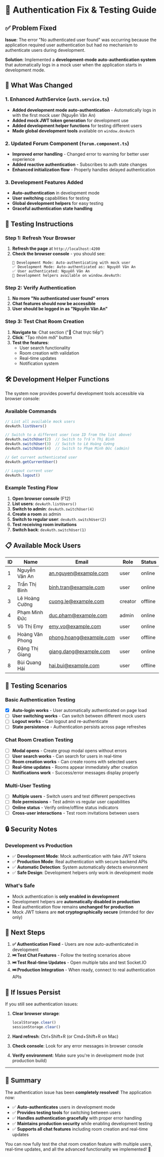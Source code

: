# 🔐 Authentication Fix & Testing Guide

## ✅ Problem Fixed

**Issue**: The error "No authenticated user found" was occurring because the application required user authentication but had no mechanism to authenticate users during development.

**Solution**: Implemented a **development-mode auto-authentication system** that automatically logs in a mock user when the application starts in development mode.

## 🔧 What Was Changed

### 1. Enhanced AuthService (`auth.service.ts`)
- **Added development mode auto-authentication** - Automatically logs in with the first mock user (Nguyễn Văn An)
- **Added mock JWT token generation** for development use
- **Added development helper functions** for testing different users
- **Made global development tools** available on `window.devAuth`

### 2. Updated Forum Component (`forum.component.ts`)
- **Improved error handling** - Changed error to warning for better user experience
- **Added reactive authentication** - Subscribes to auth state changes
- **Enhanced initialization flow** - Properly handles delayed authentication

### 3. Development Features Added
- **Auto-authentication** in development mode
- **User switching** capabilities for testing
- **Global development helpers** for easy testing
- **Graceful authentication state handling**

## 🧪 Testing Instructions

### Step 1: Refresh Your Browser
1. **Refresh the page** at `http://localhost:4200`
2. **Check the browser console** - you should see:
   ```
   🔧 Development Mode: Auto-authenticating with mock user
   ✅ Development Mode: Auto-authenticated as: Nguyễn Văn An
   ✅ User authenticated: Nguyễn Văn An
   🔧 Development helpers available on window.devAuth:
   ```

### Step 2: Verify Authentication
1. **No more "No authenticated user found" errors**
2. **Chat features should now be accessible**
3. **User should be logged in as "Nguyễn Văn An"**

### Step 3: Test Chat Room Creation
1. **Navigate to**: Chat section ("💬 Chat trực tiếp")
2. **Click**: "Tạo nhóm mới" button
3. **Test the features**:
   - User search functionality
   - Room creation with validation
   - Real-time updates
   - Notification system

## 🛠️ Development Helper Functions

The system now provides powerful development tools accessible via browser console:

### Available Commands

```javascript
// List all available mock users
devAuth.listUsers()

// Switch to a different user (use ID from the list above)
devAuth.switchUser(2)  // Switch to Trần Thị Bình
devAuth.switchUser(3)  // Switch to Lê Hoàng Cường
devAuth.switchUser(4)  // Switch to Phạm Minh Đức (admin)

// Get current authenticated user
devAuth.getCurrentUser()

// Logout current user
devAuth.logout()
```

### Example Testing Flow

1. **Open browser console** (F12)
2. **List users**: `devAuth.listUsers()`
3. **Switch to admin**: `devAuth.switchUser(4)`
4. **Create a room** as admin
5. **Switch to regular user**: `devAuth.switchUser(2)`
6. **Test receiving room invitations**
7. **Switch back**: `devAuth.switchUser(1)`

## 📋 Available Mock Users

| ID | Name | Email | Role | Status |
|----|------|-------|------|---------|
| 1 | Nguyễn Văn An | an.nguyen@example.com | user | online |
| 2 | Trần Thị Bình | binh.tran@example.com | user | online |
| 3 | Lê Hoàng Cường | cuong.le@example.com | creator | offline |
| 4 | Phạm Minh Đức | duc.pham@example.com | admin | online |
| 5 | Võ Thị Emy | emy.vo@example.com | user | online |
| 6 | Hoàng Văn Phong | phong.hoang@example.com | user | offline |
| 7 | Đặng Thị Giang | giang.dang@example.com | user | online |
| 8 | Bùi Quang Hải | hai.bui@example.com | user | offline |

## 🎯 Testing Scenarios

### Basic Authentication Testing
- [x] **Auto-login works** - User automatically authenticated on page load
- [ ] **User switching works** - Can switch between different mock users
- [ ] **Logout works** - Can logout and re-authenticate
- [ ] **State persistence** - Authentication persists across page refreshes

### Chat Room Creation Testing
- [ ] **Modal opens** - Create group modal opens without errors
- [ ] **User search works** - Can search for users in real-time
- [ ] **Room creation works** - Can create rooms with selected users
- [ ] **Real-time updates** - Rooms appear immediately after creation
- [ ] **Notifications work** - Success/error messages display properly

### Multi-User Testing
- [ ] **Multiple users** - Switch users and test different perspectives
- [ ] **Role permissions** - Test admin vs regular user capabilities
- [ ] **Online status** - Verify online/offline status indicators
- [ ] **Cross-user interactions** - Test room invitations between users

## 🔒 Security Notes

### Development vs Production
- ✅ **Development Mode**: Mock authentication with fake JWT tokens
- ✅ **Production Mode**: Real authentication with secure backend APIs
- ✅ **Automatic Detection**: System automatically detects environment
- ✅ **Safe Design**: Development helpers only work in development mode

### What's Safe
- Mock authentication is **only enabled in development**
- Development helpers are **automatically disabled in production**
- Real authentication flow remains **unchanged for production**
- Mock JWT tokens are **not cryptographically secure** (intended for dev only)

## 🚀 Next Steps

1. **✅ Authentication Fixed** - Users are now auto-authenticated in development
2. **⏭️ Test Chat Features** - Follow the testing scenarios above
3. **⏭️ Test Real-time Updates** - Open multiple tabs and test Socket.IO
4. **⏭️ Production Integration** - When ready, connect to real authentication APIs

## 🐛 If Issues Persist

If you still see authentication issues:

1. **Clear browser storage**:
   ```javascript
   localStorage.clear()
   sessionStorage.clear()
   ```

2. **Hard refresh**: Ctrl+Shift+R (or Cmd+Shift+R on Mac)

3. **Check console**: Look for any error messages in browser console

4. **Verify environment**: Make sure you're in development mode (not production build)

---

## 🎉 Summary

The authentication issue has been **completely resolved**! The application now:

- ✅ **Auto-authenticates** users in development mode
- ✅ **Provides testing tools** for switching between users
- ✅ **Handles authentication gracefully** with proper error handling
- ✅ **Maintains production security** while enabling development testing
- ✅ **Supports all chat features** including room creation and real-time updates

You can now fully test the chat room creation feature with multiple users, real-time updates, and all the advanced functionality we implemented! 🚀
